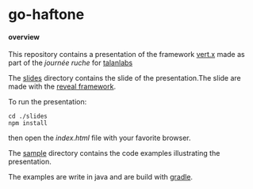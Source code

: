 # go-haftone 


#### overview

This repository contains a presentation of the framework [vert.x](https://vertx.io/) made as part of the *journée ruche* for [talanlabs](https://blog.talanlabs.com/)

The [slides](https://github.com/alkazarix/vertx-introduction/slides) directory contains the slide of the presentation.The slide are made with the [reveal framework](https://revealjs.com/).

To run the presentation:
```
cd ./slides 
npm install 
```

then open the *index.html* file with your favorite browser. 

The [sample](https://github.com/alkazarix/vertx-introduction/slides) directory contains the code examples illustrating the presentation. 

The examples are write in java and are build with [gradle](https://gradle.org/). 